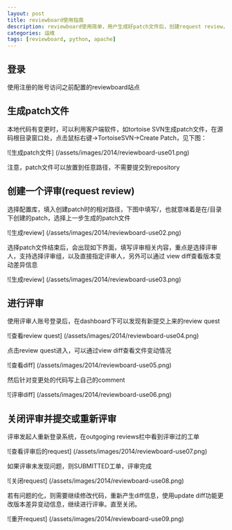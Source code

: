 ```yaml
---
layout: post
title: reviewboard使用指南
description: reviewboard使用简单，用户生成好patch文件后，创建request review，指定相应reviewer进行审查，系统会发邮件通知，最后审查通过后便可以commit了。
categories: 运维
tags: [reviewboard, python, apache]
---
```


## 登录 ##
使用注册的账号访问之前配置的reviewboard站点
## 生成patch文件 ##
本地代码有变更时，可以利用客户端软件，如tortoise SVN生成patch文件，在源码根目录窗口处，点击鼠标右键->TortoiseSVN->Create Patch，见下图：

![生成patch文件] (/assets/images/2014/reviewboard-use01.png)

注意，patch文件可以放置到任意路径，不需要提交到repository

## 创建一个评审(request review) ##

选择配置库，填入创建patch时的相对路径，下图中填写/，也就意味着是在/目录下创建的patch，选择上一步生成的patch文件

![生成review] (/assets/images/2014/reviewboard-use02.png)

选择patch文件结束后，会出现如下界面，填写评审相关内容，重点是选择评审人，支持选择评审组，以及直接指定评审人，另外可以通过 view diff查看版本变动差异信息

![生成review] (/assets/images/2014/reviewboard-use03.png)

## 进行评审 ##

使用评审人账号登录后，在dashboard下可以发现有新提交上来的review quest

![查看review quest] (/assets/images/2014/reviewboard-use04.png)

点击review quest进入，可以通过view diff查看文件变动情况

![查看diff] (/assets/images/2014/reviewboard-use05.png)

然后针对变更处的代码写上自己的comment

![评审diff] (/assets/images/2014/reviewboard-use06.png)

## 关闭评审并提交或重新评审 ##

评审发起人重新登录系统，在outgoging reviews栏中看到评审过的工单

![查看评审后的request] (/assets/images/2014/reviewboard-use07.png)

如果评审未发现问题，则SUBMITTED工单，评审完成

![关闭request] (/assets/images/2014/reviewboard-use08.png)

若有问题的化，则需要继续修改代码，重新产生diff信息，使用update diff功能更改版本差异变动信息，继续进行评审。直至关闭。

![重开request] (/assets/images/2014/reviewboard-use09.png)
